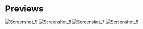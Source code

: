 # Previews


 
![Screenshot_9](https://github.com/shakil2995/workingWithPhp/assets/29783183/0bdfd6e7-3f00-48a1-8e96-e30fc916138f)
![Screenshot_8](https://github.com/shakil2995/workingWithPhp/assets/29783183/e900b624-d537-4154-90b0-cae2aac8414f)
![Screenshot_7](https://github.com/shakil2995/workingWithPhp/assets/29783183/e7be8b56-6a20-4b83-9ada-5deb2eb71f0f)
![Screenshot_6](https://github.com/shakil2995/workingWithPhp/assets/29783183/0eca98fe-928b-4e82-baa3-742013ee58db)
